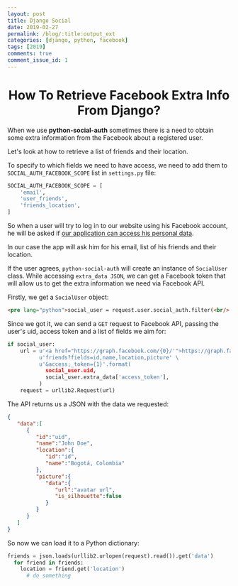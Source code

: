 ```yaml
---
layout: post
title: Django Social
date: 2019-02-27
permalink: /blog/:title:output_ext
categories: [django, python, facebook]
tags: [2019]
comments: true
comment_issue_id: 1
---
```


<div class="paragraph">
  <h1 style="text-align:center;">How To Retrieve Facebook Extra Info From Django?</h1>

  <p>When we use <strong>python-social-auth</strong> sometimes there is a need to obtain some extra information from the Facebook about a registered user. </p>
  <p>Let's look at how to retrieve a list of friends and their location.</p>
</div>

<!-- more -->

To specify to which fields we need to have access, we need to add them to `SOCIAL_AUTH_FACEBOOK_SCOPE` list in `settings.py` file:

```python
SOCIAL_AUTH_FACEBOOK_SCOPE = [
    'email',
    'user_friends',
    'friends_location',
]
```

So when a user will try to log in to our website using his Facebook account, he will be asked if [our application can access his personal data](https://developers.facebook.com/docs/facebook-login/permissions/).

In our case the app will ask him for his email, list of his friends and their location.


If the user agrees,
`python-social-auth` will create an instance of `SocialUser` class.
While accessing `extra_data JSON`, we can get a Facebook token that will allow us to get the extra information we need via Facebook API.

Firstly, we get a `SocialUser` object:

```html
<pre lang="python">social_user = request.user.social_auth.filter(<br/> provider='facebook',<br/>).first()<br/></pre>
```

Since we got it, we can send a `GET` request to Facebook API, passing the user's uid, access token and a list of fields we aim for:

```python
if social_user:
    url = u'<a href="https://graph.facebook.com/{0}/'">https://graph.facebook.com/{0}/'</a> \
          u'friends?fields=id,name,location,picture' \
          u'&access;_token={1}'.format(
            social_user.uid,
            social_user.extra_data['access_token'],
          )
    request = urllib2.Request(url)
```

The API returns us a JSON with the data we requested:

```json
{
   "data":[
      {
         "id":"uid",
         "name":"John Doe",
         "location":{
            "id":"id",
            "name":"Bogotá, Colombia"
         },
         "picture":{
            "data":{
               "url":"avatar url",
               "is_silhouette":false
            }
         }
      }
   ]
}
```

So now we can load it to a Python dictionary:

```python
friends = json.loads(urllib2.urlopen(request).read()).get('data')
  for friend in friends:
    location = friend.get('location')
      # do something
```
